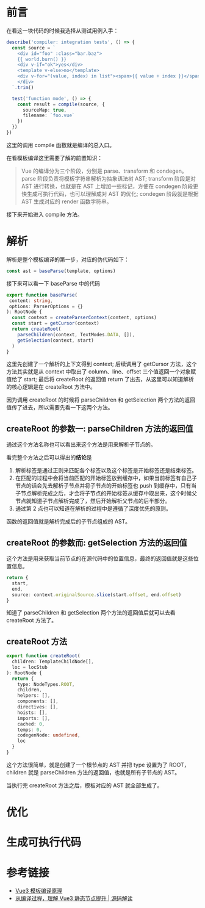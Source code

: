 # 前言

在看这一块代码的时候我选择从测试用例入手：

```typescript
describe('compiler: integration tests', () => {
  const source = `
    <div id="foo" :class="bar.baz">
    {{ world.burn() }}
    <div v-if="ok">yes</div>
    <template v-else>no</template>
    <div v-for="(value, index) in list"><span>{{ value + index }}</span></div>
    </div>
  `.trim()

  test('function mode', () => {
    const result = compile(source, {
      sourceMap: true,
      filename: `foo.vue`
    })
  })
})
```

这里的调用 compile 函数就是编译的总入口。

在看模板编译这里需要了解的前置知识：

> Vue 的编译分为三个阶段，分别是 parse、transform 和 condegen。parse 阶段负责将模板字符串解析为抽象语法树 AST; transform 阶段是对 AST 进行转换，也就是在 AST 上增加一些标记，方便在 condegen 阶段更快生成可执行代码，也可以理解成对 AST 的优化; condegen 阶段就是根据 AST 生成对应的 render 函数字符串。

接下来开始进入 compile 方法。

# 解析

解析是整个模板编译的第一步，对应的伪代码如下：

```typescript
const ast = baseParse(template, options)
```

接下来可以看一下 baseParse 中的代码

```typescript
export function baseParse(
 content: string,
 options: ParserOptions = {}
): RootNode {
  const context = createParserContext(content, options)
  const start = getCursor(context)
  return createRoot(
    parseChildren(context, TextModes.DATA, []),
    getSelection(context, start)
  )
}
```

这里先创建了一个解析的上下文得到 context; 后续调用了 getCursor 方法，这个方法其实就是从 context 中取出了 column、line、offset 三个值返回一个对象赋值给了 start; 最后将 createRoot 的返回值 return 了出去，从这里可以知道解析的核心逻辑是在 createRoot 方法中。

因为调用 createRoot 的时候将 parseChildren 和 getSelection 两个方法的返回值传了进去，所以需要先看一下这两个方法。

## createRoot 的参数一: parseChildren 方法的返回值

通过这个方法名称也可以看出来这个方法是用来解析子节点的。

看完整个方法之后可以得出的**结论**是

1. 解析标签是通过正则来匹配各个标签以及这个标签是开始标签还是结束标签。
2. 在匹配的过程中会将当前匹配的开始标签放到缓存中，如果当前标签有自己子节点的话会先去解析子节点并将子节点的开始标签也 push 到缓存中，只有当子节点解析完成之后，才会将子节点的开始标签从缓存中取出来，这个时候父节点就知道子节点解析完成了，然后开始解析父节点的后半部分。
3. 通过第 2 点也可以知道在解析的过程中是遵循了深度优先的原则。

函数的返回值就是解析完成后的子节点组成的 AST。

## createRoot 的参数而: getSelection 方法的返回值

这个方法是用来获取当前节点的在源代码中的位置信息，最终的返回值就是这些位置信息。

```typescript
return {
  start,
  end,
  source: context.originalSource.slice(start.offset, end.offset)
}
```

知道了 parseChildren 和 getSelection 两个方法的返回值后就可以去看 createRoot 方法了。

## createRoot 方法

```typescript
export function createRoot(
  children: TemplateChildNode[],
  loc = locStub
): RootNode {
  return {
    type: NodeTypes.ROOT,
    children,
    helpers: [],
    components: [],
    directives: [],
    hoists: [],
    imports: [],
    cached: 0,
    temps: 0,
    codegenNode: undefined,
    loc
  }
}
```

这个方法很简单，就是创建了一个根节点的 AST 并把 type 设置为了 ROOT，children 就是 parseChildren 方法的返回值，也就是所有子节点的 AST。

当执行完 createRoot 方法之后，模板对应的 AST 就全部生成了。

# 优化



# 生成可执行代码



# 参考链接

- [Vue3 模板编译原理](https://segmentfault.com/a/1190000023594560) 
- [从编译过程，理解 Vue3 静态节点提升 | 源码解读](https://juejin.cn/post/6874419253865365511) 

